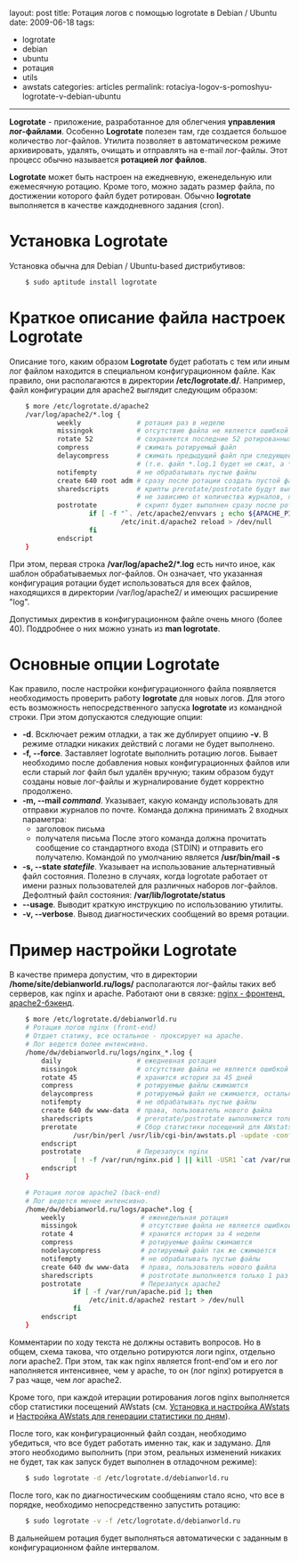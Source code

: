 layout: post
title: Ротация логов с помощью logrotate в Debian / Ubuntu
date: 2009-06-18
tags:
- logrotate
- debian
- ubuntu
- ротация
- utils
- awstats
categories: articles
permalink: rotaciya-logov-s-pomoshyu-logrotate-v-debian-ubuntu

---

**Logrotate** - приложение, разработанное для облегчения **управления лог-файлами**. Особенно **Logrotate** полезен там, где создается большое количество лог-файлов. Утилита позволяет в автоматическом режиме архивировать, удалять, очищать и отправлять на e-mail лог-файлы. Этот процесс обычно называется **ротацией лог файлов**.

**Logrotate** может быть настроен на ежедневную, еженедельную или ежемесячную ротацию. Кроме того, можно задать размер файла, по достижении которого файл будет ротирован. Обычно **logrotate** выполняется в качестве каждодневного задания (cron).

<!-- more -->

Установка Logrotate
===================
Установка обычна для Debian / Ubuntu-based дистрибутивов:

``` bash
    $ sudo aptitude install logrotate
```
Краткое описание файла настроек Logrotate
=========================================
Описание того, каким образом **Logrotate** будет работать с тем или иным лог файлом находится в специальном конфигурационном файле. Как правило, они располагаются в директории **/etc/logrotate.d/**. Например, файл конфигурации для apache2 выглядит следующим образом:

``` bash
    $ more /etc/logrotate.d/apache2
    /var/log/apache2/*.log {
            weekly              # ротация раз в неделю
            missingok           # отсутствие файла не является ошибкой
            rotate 52           # сохраняется последние 52 ротированных файла
            compress            # сжимать ротируемый файл
            delaycompress       # сжимать предыдущий файл при следующей ротации
                                # (т.е. файл *.log.1 будет не сжат, а *.log.2 и далее сжатыми)
            notifempty          # не обрабатывать пустые файлы
            create 640 root adm # сразу после ротации создать пустой файл с заданными правами и пользователем
            sharedscripts       # крипты prerotate/postrotate будут выполнены только один раз
                                # не зависимо от количества журналов, подходящих под заданный шаблон
            postrotate          # скрипт будет выполнен сразу после ротации
                    if [ -f "`. /etc/apache2/envvars ; echo ${APACHE_PID_FILE:-/var/run/apache2.pid}`" ]; then
                            /etc/init.d/apache2 reload > /dev/null
                    fi
            endscript
    }
```
При этом, первая строка **/var/log/apache2/*.log** есть ничто иное, как шаблон обрабатываемых лог-файлов. Он означает, что указанная конфигурация ротации будет использоваться для всех файлов, находящихся в директории /var/log/apache2/ и имеющих расширение "log".

Допустимых директив в конфигурационном файле очень много (более 40). Поддробнее о них можно узнать из **man logrotate**.

Основные опции Logrotate
========================
Как правило, после настройки конфигурационного файла появляется необходимость проверить работу **logrotate** для новых логов. Для этого есть возможность непосредственного запуска **logrotate** из командной строки. При этом допускаются следующие опции:

  * **-d**. Всключает режим отладки, а так же дублирует опциию **-v**. В режиме отладки никаких действий с логами не будет выполнено.
  * **-f, --force**. Заставляет logrotate выполнить ротацию логов. Бывает необходимо после добавления новых конфигурационных файлов или если старый лог файл был удалён вручную; таким образом будут созданы новые лог-файлы и журналирование будет корректно продолжено.
  * **-m, --mail _command_**. Указывает, какую команду использовать для отправки журналов по почте. Команда должна принимать 2 входных параметра:
    * заголовок письма
    * получателя письма
    После этого команда должна прочитать сообщение со стандартного входа (STDIN) и отправить его получателю. Командой по умолчанию является **/usr/bin/mail -s**
  * **-s, --state _statefile_**. Указывает на использование альтернативный файл состояния. Полезно в случаях, когда logrotate работает от имени разных пользователей для различных наборов лог-файлов. Дефолтный файл состояния: **/var/lib/logrotate/status**
  * **--usage**. Выводит краткую инструкцию по использованию утилиты.
  * **-v, --verbose**. Вывод диагностических сообщений во время ротации.

Пример настройки Logrotate
==========================
В качестве примера допустим, что в директории **/home/site/debianworld.ru/logs/** располагаются лог-файлы таких веб серверов, как nginx и apache.  Работают они в связке: [nginx - фронтенд, apache2-бэкенд](http://debianworld.ru/articles/ustanovka-nginx-kak-front-end-k-apache-v-debian-ubuntu/ "Настройка nginx как front-end к apache").

``` bash
    $ more /etc/logrotate.d/debianworld.ru
    # Ротация логов nginx (front-end)
    # Отдает статику, все остальное - проксирует на apache.
    # Лог ведется более интенсивно.
    /home/dw/debianworld.ru/logs/nginx_*.log {
        daily                   # ежедневная ротация
        missingok               # отсутствие файла не является ошибкой
        rotate 45               # хранится история за 45 дней
        compress                # ротируемые файлы сжимаются
        delaycompress           # ротируемый файл не сжимается, остальные - сжимаются
        notifempty              # не обрабатывать пустые файлы
        create 640 dw www-data  # права, пользователь нового файла
        sharedscripts           # prerotate/postrotate выполняются только 1 раз
        prerotate               # Cбор статистики посещений для AWstats
                /usr/bin/perl /usr/lib/cgi-bin/awstats.pl -update -config=debianworld.ru -databasebreak=day
        endscript
        postrotate              # Перезапуск nginx
                [ ! -f /var/run/nginx.pid ] || kill -USR1 `cat /var/run/nginx.pid`
        endscript
    }

    # Ротация логов apache2 (back-end)
    # Лог ведется менее интенсивно.
    /home/dw/debianworld.ru/logs/apache*.log {
        weekly                   # еженедельная ротация
        missingok                # отсутствие файла не является ошибкой
        rotate 4                 # хранится история за 4 недели
        compress                 # ротируемые файлы сжимаются
        nodelaycompress          # ротируемый файл так же сжимается
        notifempty               # не обрабатывать пустые файлы
        create 640 dw www-data   # права, пользователь нового файла
        sharedscripts            # postrotate выполняется только 1 раз
        postrotate               # Перезапуск apache2
                if [ -f /var/run/apache.pid ]; then
                    /etc/init.d/apache2 restart > /dev/null
                fi
        endscript
    }
```
Комментарии по ходу текста не должны оставить вопросов. Но в общем, схема такова, что отдельно ротируются логи nginx, отдельно логи apache2. При этом, так как nginx является front-end'ом и его лог наполняется интенсивнее, чем у apache, то он (лог nginx) ротируется в 7 раз чаще, чем лог apache2.

Кроме того, при каждой итерации ротирования логов nginx выполняется сбор статистики посещений AWstats (см. [Установка и настройка AWstats](http://debianworld.ru/articles/ustanovka-i-nastrojka-awstats-v-debian-lenny-50/ "Установка и настройка AWstats") и [Настройка AWstats для генерации статистики по дням](http://debianworld.ru/articles/nastrojka-awstats-dlya-generacii-statistiki-po-dnyam/ "Настройка AWstats для генерации статистики по дням")).

После того, как конфигурационный файл создан, необходимо убедиться, что все будет работать именно так, как и задумано. Для этого необходимо выполнить (при этом, реальных изменений никаких не будет, так как запуск будет выполнен в отладочном режиме):

``` bash
    $ sudo logrotate -d /etc/logrotate.d/debianworld.ru
```
После того, как по диагностическим сообщениям стало ясно, что все в порядке, необходимо непосредственно запустить ротацию:

``` bash
    $ sudo logrotate -v -f /etc/logrotate.d/debianworld.ru
```
В дальнейшем ротация будет выполняться автоматически с заданным в конфигурационном файле интервалом.
